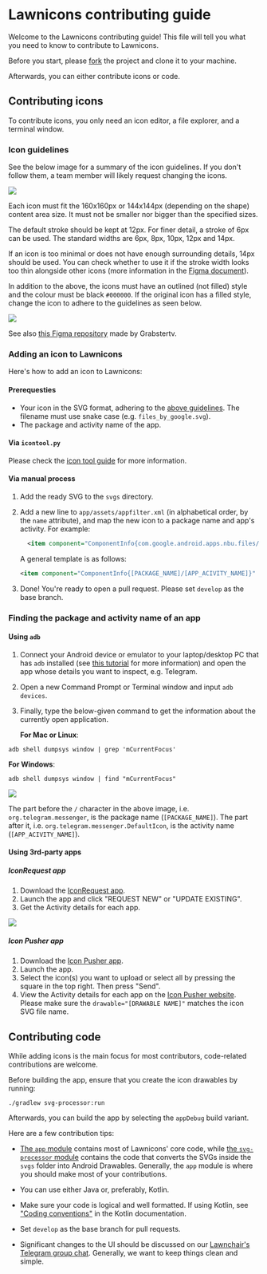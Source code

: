 # Lawnicons contributing guide

Welcome to the Lawnicons contributing guide! This file will tell you what you need to know to contribute to Lawnicons.

Before you start, please [fork](https://github.com/LawnchairLauncher/lawnicons/fork) the project and clone it to your machine.

Afterwards, you can either contribute icons or code.

## Contributing icons

To contribute icons, you only need an icon editor, a file explorer, and a terminal window.

### Icon guidelines

See the below image for a summary of the icon guidelines. If you don't follow them, a team member will likely request changing the icons.

![](images/contributing-image-1.png)

Each icon must fit the 160x160px or 144x144px (depending on the shape) content area size. It must not be smaller nor bigger than the specified sizes.

The default stroke should be kept at 12px. For finer detail, a stroke of 6px can be used. The standard widths are 6px, 8px, 10px, 12px and 14px.

If an icon is too minimal or does not have enough surrounding details, 14px should be used. You can check whether to use it if the stroke width looks too thin alongside other icons (more information in the [Figma document](https://www.figma.com/community/file/1227718471680779613)).

In addition to the above, the icons must have an outlined (not filled) style and the colour must be black `#000000`. If the original icon has a filled style, change the icon to adhere to the guidelines as seen below.

![](images/contributing-image-2.png)

See also [this Figma repository](https://www.figma.com/community/file/1227718471680779613) made by Grabstertv.

### Adding an icon to Lawnicons

Here's how to add an icon to Lawnicons:

#### Prerequesties

-   Your icon in the SVG format, adhering to the [above guidelines](#icon-guidelines). The filename must use snake case (e.g. `files_by_google.svg`).
-   The package and activity name of the app.

#### Via `icontool.py`

Please check the [icon tool guide](/.github/icontool_guide.md) for more information.

#### Via manual process

1. Add the ready SVG to the `svgs` directory.

1. Add a new line to `app/assets/appfilter.xml` (in alphabetical order, by the `name` attribute), and map the new icon to a package name and app's activity. For example:

    ```xml
      <item component="ComponentInfo{com.google.android.apps.nbu.files/com.google.android.apps.nbu.files.home.HomeActivity}" drawable="files_by_google" name="Files by Google"/>
    ```

    A general template is as follows:

    ```xml
    <item component="ComponentInfo{[PACKAGE_NAME]/[APP_ACIVITY_NAME]}" drawable="[DRAWABLE NAME]" name="[APP NAME]"/>
    ```

1. Done! You're ready to open a pull request. Please set `develop` as the base branch.

### Finding the package and activity name of an app

#### Using `adb`

1. Connect your Android device or emulator to your laptop/desktop PC that has `adb` installed (see [this tutorial](https://www.xda-developers.com/install-adb-windows-macos-linux/) for more information) and open the app whose details you want to inspect, e.g. Telegram.
1. Open a new Command Prompt or Terminal window and input `adb devices`.
1. Finally, type the below-given command to get the information about the currently open application.

    **For Mac or Linux**:

```console
adb shell dumpsys window | grep 'mCurrentFocus'
```

**For Windows**:

```console
adb shell dumpsys window | find "mCurrentFocus"
```

![](images/contributing-image-3.png)

The part before the `/` character in the above image, i.e. `org.telegram.messenger`, is the package name (`[PACKAGE_NAME]`). The part after it, i.e. `org.telegram.messenger.DefaultIcon`, is the activity name (`[APP_ACIVITY_NAME]`).

#### Using 3rd-party apps

##### IconRequest app

1. Download the [IconRequest app](https://github.com/Kaiserdragon2/IconRequest/releases).
2. Launch the app and click "REQUEST NEW" or "UPDATE EXISTING".
3. Get the Activity details for each app.

![](images/contributing-image-4.png)

##### Icon Pusher app

1. Download the [Icon Pusher app](https://play.google.com/store/apps/details?id=dev.southpaw.iconpusher&hl=en&gl=US).
2. Launch the app.
3. Select the icon(s) you want to upload or select all by pressing the square in the top right. Then press "Send".
4. View the Activity details for each app on the [Icon Pusher website](https://iconpusher.com/). Please make sure the `drawable="[DRAWABLE NAME]"` matches the icon SVG file name.

## Contributing code

While adding icons is the main focus for most contributors, code-related contributions are welcome.

Before building the app, ensure that you create the icon drawables by running:

```console
./gradlew svg-processor:run
```

Afterwards, you can build the app by selecting the `appDebug` build variant.

Here are a few contribution tips:

-   [The `app` module](https://github.com/LawnchairLauncher/lawnicons/tree/develop/app) contains most of Lawnicons' core code, while [the `svg-processor` module](https://github.com/LawnchairLauncher/lawnicons/tree/develop/svg-processor) contains the code that converts the SVGs inside the `svgs` folder into Android Drawables. Generally, the `app` module is where you should make most of your contributions.

-   You can use either Java or, preferably, Kotlin.

-   Make sure your code is logical and well formatted. If using Kotlin, see ["Coding conventions"](https://kotlinlang.org/docs/coding-conventions.html) in the Kotlin documentation.

-   Set `develop` as the base branch for pull requests.

-   Significant changes to the UI should be discussed on our [Lawnchair's Telegram group chat](https://t.me/lawnchairci). Generally, we want to keep things clean and simple.
